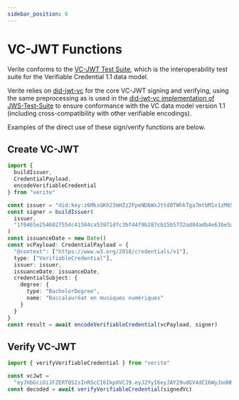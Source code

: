 ```yaml
---
sidebar_position: 6
---
```


# VC-JWT Functions

Verite conforms to the [VC-JWT Test Suite](https://github.com/decentralized-identity/JWS-Test-Suite), which is the interoperability test suite for the Verifiable Credential 1.1 data model.

Verite relies on [did-jwt-vc](https://github.com/decentralized-identity/did-jwt-vc/) for the core VC-JWT signing and verifying, using the same preprocessing as is used in the [did-jwt-vc implementation of JWS-Test-Suite](https://github.com/decentralized-identity/JWS-Test-Suite/tree/main/implementations/did-jwt-vc) to ensure conformance with the VC data model version 1.1 (including cross-compatibility with other verifiable encodings).

Examples of the direct use of these sign/verify functions are below.

## Create VC-JWT

```ts
import {
  buildIssuer,
  CredentialPayload,
  encodeVerifiableCredential
} from "verite"

const issuer = "did:key:z6MksGKh23mHZz2FpeND6WxJttd8TWhkTga7mtbM1x1zM65m"
const signer = buildIssuer(
  issuer,
  "1f0465e2546027554c41584ca53971dfc3bf44f9b287cb15b5732ad84adb4e63be5aa9b3df96e696f4eaa500ec0b58bf5dfde59200571b44288cc9981279a238"
)
const issuanceDate = new Date()
const vcPayload: CredentialPayload = {
  "@context": ["https://www.w3.org/2018/credentials/v1"],
  type: ["VerifiableCredential"],
  issuer: issuer,
  issuanceDate: issuanceDate,
  credentialSubject: {
    degree: {
      type: "BachelorDegree",
      name: "Baccalauréat en musiques numériques"
    }
  }
}
const result = await encodeVerifiableCredential(vcPayload, signer)
```

## Verify VC-JWT

```ts
import { verifyVerifiableCredential } from "verite"

const vcJwt =
  "eyJhbGciOiJFZERTQSIsInR5cCI6IkpXVCJ9.eyJ2YyI6eyJAY29udGV4dCI6WyJodHRwczovL3d3dy53My5vcmcvMjAxOC9jcmVkZW50aWFscy92MSJdLCJ0eXBlIjpbIlZlcmlmaWFibGVDcmVkZW50aWFsIl0sImNyZWRlbnRpYWxTdWJqZWN0Ijp7ImRlZ3JlZSI6eyJ0eXBlIjoiQmFjaGVsb3JEZWdyZWUiLCJuYW1lIjoiQmFjY2FsYXVyw6lhdCBlbiBtdXNpcXVlcyBudW3DqXJpcXVlcyJ9fX0sInN1YiI6ImRpZDpldGhyOjB4NDM1ZGYzZWRhNTcxNTRjZjhjZjc5MjYwNzk4ODFmMjkxMmY1NGRiNCIsIm5iZiI6MTU2Mjk1MDI4MiwiaXNzIjoiZGlkOmtleTp6Nk1rc0dLaDIzbUhaejJGcGVORDZXeEp0dGQ4VFdoa1RnYTdtdGJNMXgxek02NW0ifQ.d1JNjJGQmQjAyI2oqgqeR2Naze6c2Cp20FHDiKbDg1FAMZsVNXiNKfySjzcm01rnpKFusj9N6wvWJh5HA7EZDg"
const decoded = await verifyVerifiableCredential(signedVc)
```
